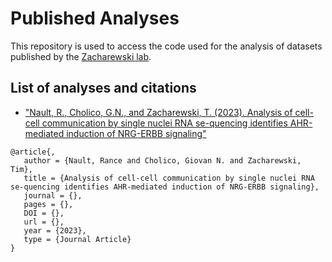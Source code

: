 # Published Analyses

This repository is used to access the code used for the analysis of datasets published by the [Zacharewski lab](dbzach.fst.msu.edu).


## List of analyses and citations
- ["Nault, R., Cholico, G.N., and Zacharewski, T. (2023). Analysis of cell-cell communication by single nuclei RNA se-quencing identifies AHR-mediated induction of NRG-ERBB signaling"](./Analyses/CellChat_SCP1871)

```
@article{,
   author = {Nault, Rance and Cholico, Giovan N. and Zacharewski, Tim},
   title = {Analysis of cell-cell communication by single nuclei RNA se-quencing identifies AHR-mediated induction of NRG-ERBB signaling},
   journal = {},
   pages = {},
   DOI = {},
   url = {},
   year = {2023},
   type = {Journal Article}
}
```



